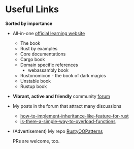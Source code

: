 # Useful Links

**Sorted by importance**

* All-in-one [official learning website](https://www.rust-lang.org/learn)

    * The book
    * Rust by examples
    * Core documentations
    * Cargo book
    * Domain specific references
        * webassambly book
    * Rustonomicon - the book of dark magics
    * Unstable book
    * Rustup book

* **Vibrant, active and friendly** community [forum](https://users.rust-lang.org/)

* My posts in the forum that attract many discussions

    * [how-to-implement-inheritance-like-feature-for-rust](https://users.rust-lang.org/t/how-to-implement-inheritance-like-feature-for-rust/31159)
    * [is-there-a-simple-way-to-overload-functions](https://users.rust-lang.org/t/is-there-a-simple-way-to-overload-functions/30937)

* (Advertisement) My repo [RustyOOPatterns](https://github.com/ifsheldon/RustyOOPatterns) 

    PRs are welcome, too.